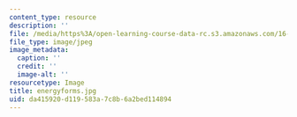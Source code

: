 ```yaml
---
content_type: resource
description: ''
file: /media/https%3A/open-learning-course-data-rc.s3.amazonaws.com/16-01-unified-engineering-i-ii-iii-iv-fall-2005-spring-2006/da415920d119583a7c8b6a2bed114894_energyforms.jpg
file_type: image/jpeg
image_metadata:
  caption: ''
  credit: ''
  image-alt: ''
resourcetype: Image
title: energyforms.jpg
uid: da415920-d119-583a-7c8b-6a2bed114894
---
```

